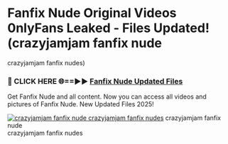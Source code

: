 # Fanfix Nude Original Videos 0nlyFans Leaked - Files Updated! (crazyjamjam fanfix nude<br>
crazyjamjam fanfix nudes)

<h3>🔴 CLICK HERE 🌐==►► <a href="https://tinyurl.com/2p9ay9w9" rel="nofollow">Fanfix Nude Updated Files</a></h3>

Get Fanfix Nude and all content. Now you can access all videos and pictures of Fanfix Nude. New Updated Files 2025!

[![crazyjamjam fanfix nude<br>
crazyjamjam fanfix nudes](https://i.imgur.com/KQgVmj3.gif)](https://tinyurl.com/2p9ay9w9)
crazyjamjam fanfix nude<br>
crazyjamjam fanfix nudes